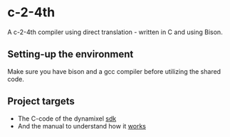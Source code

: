 # c-2-4th

A c-2-4th compiler using direct translation - written in C and using Bison.

## Setting-up the environment

Make sure you have bison and a gcc compiler before utilizing the shared code.

## Project targets

* The C-code of the dynamixel [sdk](https://github.com/Cartheur-Research/dynamixel-sdk)
* And the manual to understand how it [works](https://github.com/Cartheur-Research/robotis-sdk-manual/tree/master/docs/en/software/dynamixel)